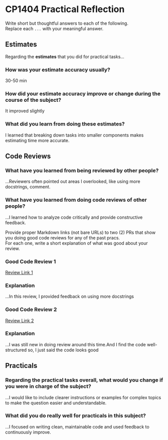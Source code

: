 # CP1404 Practical Reflection

Write short but thoughtful answers to each of the following.  
Replace each `...` with your meaningful answer.

## Estimates

Regarding the **estimates** that you did for practical tasks...

### How was your estimate accuracy usually?

30-50 min

### How did your estimate accuracy improve or change during the course of the subject?

It improved slightly

### What did you learn from doing these estimates?

I learned that breaking down tasks into smaller components makes estimating time more accurate.

## Code Reviews

### What have you learned from being reviewed by other people?

...Reviewers often pointed out areas I overlooked, like using more docstrings, comment.

### What have you learned from doing code reviews of other people?

...I learned how to analyze code critically and provide constructive feedback.

Provide proper Markdown links (not bare URLs) to two (2) PRs that show you doing good code reviews for any of the past
pracs.  
For each one, write a short explanation of what was good about your review.

### Good Code Review 1

[Review Link 1](https://github.com/taylabender/cp1404_practicals/pull/5#issue-2668126999)

### Explanation

...In this review, I provided feedback on using more docstrings

### Good Code Review 2

[Review Link 2](https://github.com/William-Bowman-JCU/cp1404practicals/pull/3#issue-2631205492)

### Explanation

...I was still new in doing review around this time.And I find the code well-structured so, I just said the code looks good

## Practicals

### Regarding the **practical tasks** overall, what would you change if you were in charge of the subject?

...I would like to include clearer instructions or examples for complex topics to make the question easier and understandable.

### What did you do really well for practicals in this subject?

...I focused on writing clean, maintainable code and used feedback to continuously improve.
